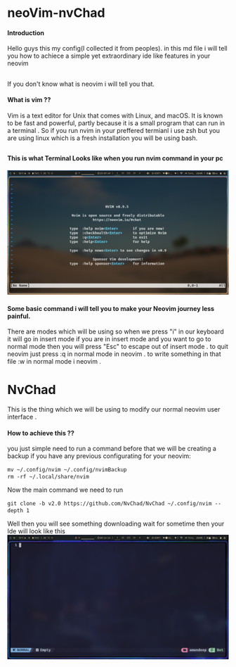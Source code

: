 # neoVim-nvChad

#### Introduction
Hello guys this my config(I collected it from peoples).
in this md file i will tell you how to achiece a simple yet extraordinary ide like features in your neovim 
## 
If you don't know what is neovim i will tell you that.
#### What is vim ??
Vim is a text editor for Unix that comes with Linux, and macOS. It is known to be fast and powerful, partly because it is a small program that can run in a terminal .
So if you run nvim in your preffered termianl i use zsh but you are using linux which is a fresh installation you will be using bash.
##
#### This is what Terminal Looks like when you run nvim command in your pc
![](Assets/Screenshot_05-Jun_23-09-49_16382.png)

#### Some basic command i will tell you to make your Neovim journey less painful.
There are modes which will be using so when we press "i" in our keyboard it will go in insert mode if you are in insert mode and you want to go to normal 
mode then you will press "Esc" to escape out of insert mode .
to quit neovim just press :q in normal mode in neovim .
to write something in that file :w in normal mode i neovim .

# NvChad
This is the thing which we will be using to modify our normal neovim user interface .
#### How to achieve this ??
you just simple need to run a command before that we will be creating a backup if you have any previous configurating for your neovim:
```
mv ~/.config/nvim ~/.config/nvimBackup
rm -rf ~/.local/share/nvim
```
Now the main command we need to run
```
git clone -b v2.0 https://github.com/NvChad/NvChad ~/.config/nvim --depth 1
```

Well then you will see something downloading wait for sometime then your Ide will look like this
![](Assets/Screenshot_06-Jun_00-14-14_23849.png)
